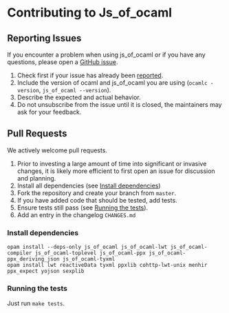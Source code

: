 # Contributing to Js_of_ocaml

## Reporting Issues

If you encounter a problem when using js_of_ocaml or if you have any questions, please open a [GitHub issue](https://github.com/ocsigen/js_of_ocaml/issues/).

1. Check first if your issue has already been [reported](https://github.com/ocsigen/js_of_ocaml/issues/).
2. Include the version of ocaml and js_of_ocaml you are using (`ocamlc -version`, `js_of_ocaml --version`).
3. Describe the expected and actual behavior.
4. Do not unsubscribe from the issue until it is closed, the maintainers may ask for your feedback.

## Pull Requests

We actively welcome pull requests.

1. Prior to investing a large amount of time into significant or invasive changes, it is likely more efficient to first open an issue for discussion and planning.
2. Install all dependencies (see [Install dependencies](#install-dependencies))
3. Fork the repository and create your branch from `master`.
4. If you have added code that should be tested, add tests.
5. Ensure tests still pass (see [Running the tests](#running-the-tests)).
6. Add an entry in the changelog `CHANGES.md`

### Install dependencies
```
opam install --deps-only js_of_ocaml js_of_ocaml-lwt js_of_ocaml-compiler js_of_ocaml-toplevel js_of_ocaml-ppx js_of_ocaml-ppx_deriving_json js_of_ocaml-tyxml
opam install lwt reactiveData tyxml ppxlib cohttp-lwt-unix menhir ppx_expect yojson sexplib
```

### Running the tests

Just run `make tests`.

